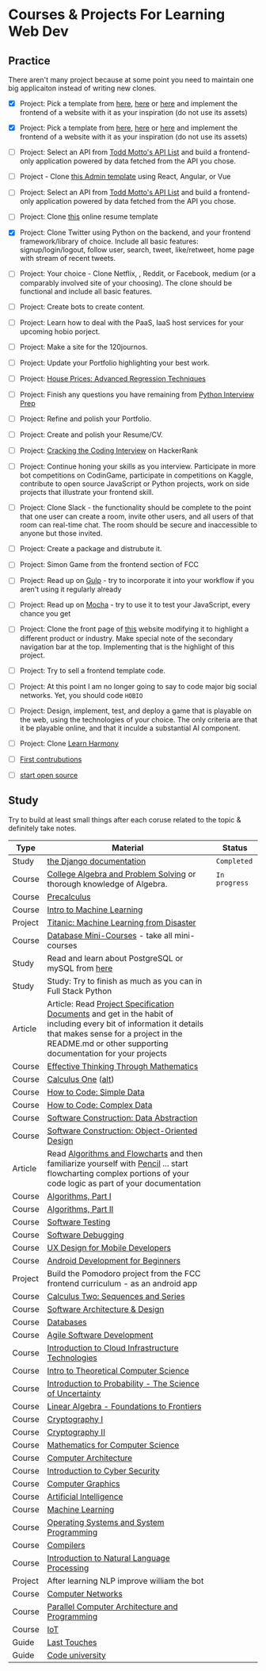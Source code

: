 # Courses & Projects For Learning Web Dev

## Practice
There aren't many project because at some point you need to maintain one big applicaiton instead of writing new clones.

- [X]  Project: Pick a template from [here](https://freebiesbug.com/psd-freebies/website-template/), [here](http://www.free-css.com/free-css-templates) or [here](http://www.os-templates.com/free-website-templates) and implement the frontend of a website with it as your inspiration (do not use its assets)
- [X]  Project: Pick a template from [here](https://freebiesbug.com/psd-freebies/website-template/), [here](http://www.free-css.com/free-css-templates) or [here](http://www.os-templates.com/free-website-templates) and implement the frontend of a website with it as your inspiration (do not use its assets)
- [ ] Project: Select an API from [Todd Motto's API List](https://github.com/toddmotto/public-apis) and build a frontend-only application powered by data fetched from the API you chose.
- [ ] Project - Clone [this Admin template](http://rubix410.sketchpixy.com/ltr/dashboard) using React, Angular, or Vue
- [ ] Project: Select an API from [Todd Motto's API List](https://github.com/toddmotto/public-apis) and build a frontend-only application powered by data fetched from the API you chose.
- [ ]  Project: Clone [this](https://creativemarket.com/ikonome/686585-Material-Resume-Blue/screenshots/#screenshot2) online resume template
- [X]  Project: Clone Twitter using Python on the backend, and your frontend framework/library of choice. Include all basic features: signup/login/logout, follow user, search, tweet, like/retweet, home page with stream of recent tweets.
- [ ] Project: Your choice - Clone Netflix, , Reddit, or Facebook, medium (or a comparably involved site of your choosing). The clone should be functional and include all basic features.
- [ ] Project: Create bots to create content.
- [ ] Project: Learn how to deal with the PaaS, IaaS host services for your upcoming hobio porject.
- [ ] Project: Make a site for the 120journos. 
- [ ]  Project: Update your Portfolio highlighting your best work.
- [ ]  Project: [House Prices: Advanced Regression Techniques](https://www.kaggle.com/c/house-prices-advanced-regression-techniques)
- [ ]  Project: Finish any questions you have remaining from  [Python Interview Prep](https://www.hackerrank.com/chingu-challenge-3)
- [ ]  Project: Refine and polish your Portfolio.
- [ ]  Project: Create and polish your Resume/CV.
- [ ]  Project: [Cracking the Coding Interview](https://www.hackerrank.com/domains/tutorials/cracking-the-coding-interview) on HackerRank
- [ ]  Project: Continue honing your skills as you interview. Participate in more bot competitions on CodinGame, participate in competitions on Kaggle, contribute to open source JavaScript or Python projects, work on side projects that illustrate your frontend skill.
- [ ]  Project: Clone Slack - the functionality should be complete to the point that one user can create a room, invite other users, and all users of that room can real-time chat. The room should be secure and inaccessible to anyone but those invited.
- [ ]  Project: Create a package and distrubute it.
- [ ]  Project:  Simon Game from the frontend section of FCC    
- [ ]  Project: Read up on [Gulp](http://gulpjs.com/) - try to incorporate it into your workflow if you aren't using it regularly already
- [ ]  Project: Read up on [Mocha](https://mochajs.org/) - try to use it to test your JavaScript, every chance you get
- [ ]  Project: Clone the front page of [this](https://urbanarmorgear.com/) website modifying it to highlight a different product or industry. Make special note of the secondary navigation bar at the top. Implementing that is the highlight of this project.    
- [ ]  Project: Try to sell a frontend template code.
- [ ]  Project: At this point I am no longer going to say to code major big social networks. Yet, you should code `HOBIO`
- [ ]  Project: Design, implement, test, and deploy a game that is playable on the web, using the technologies of your choice. The only criteria are that it be playable online, and that it inculde a substantial AI component.
- [ ]  Project: Clone [Learn Harmony](http://learnharmony.org/#/?_k=0okjs7)  
- [ ] [First contrubutions](https://github.com/Roshanjossey/first-contributions)
- [ ] [start open source](https://github.com/github/opensource.guide)


## Study
Try to build at least small things after each coruse related to the topic & definitely take notes.

| Type | Material | Status |
|------|----------|--------|
| Study | [the Django documentation](https://docs.djangoproject.com/en/1.11/)| `Completed` |
| Course | [College Algebra and Problem Solving](https://www.edx.org/course/college-algebra-problem-solving-asux-mat117x) or thorough knowledge of Algebra.| `In progress` |
| Course | [Precalculus](https://www.edx.org/course/precalculus-asux-mat170x) | | 
| Course | [Intro to Machine Learning](https://www.udacity.com/course/intro-to-machine-learning--ud120)| |
| Project | [Titanic: Machine Learning from Disaster](https://www.kaggle.com/c/titanic) | |
| Course | [Database Mini-Courses](https://lagunita.stanford.edu/courses/DB/2014/SelfPaced/about) - take all mini-courses ||
| Study | Read and learn about PostgreSQL or mySQL from [here](http://studybyyourself.com/seminar/sql/course/?lang=en)| | 
| Study | Study: Try to finish as much as you can in Full Stack Python | |
| Article | Article: Read [Project Specification Documents](http://www.pixelearth.net/pages/project-specification) and get in the habit of including every bit of information it details that makes sense for a project in the README.md or other supporting documentation for your projects | |
| Course | [Effective Thinking Through Mathematics](https://www.edx.org/course/effective-thinking-through-mathematics-utaustinx-ut-9-01x) | |
| Course | [Calculus One](https://www.coursera.org/learn/calculus1) ([alt](https://mooculus.osu.edu/)) | |
| Course | [How to Code: Simple Data](https://www.edx.org/course/how-code-simple-data-ubcx-htc1x) | |
| Course | [How to Code: Complex Data](https://www.edx.org/course/how-code-complex-data-ubcx-htc2x) | |
| Course | [Software Construction: Data Abstraction](https://www.edx.org/course/software-construction-data-abstraction-ubcx-softconst1x) | |
| Course | [Software Construction: Object-Oriented Design](https://www.edx.org/course/software-construction-object-oriented-ubcx-softconst2x) | |
| Article | Read [Algorithms and Flowcharts](http://www.academia.edu/7857144/ALGORITHMS_AND_FLOWCHARTS) and then familiarize yourself with [Pencil](http://pencil.evolus.vn/) ... start flowcharting complex portions of your code logic as part of your documentation| |
| Course | [Algorithms, Part I](https://www.coursera.org/learn/algorithms-part1) | |
| Course | [Algorithms, Part II](https://www.coursera.org/learn/algorithms-part2)| |
| Course | [Software Testing](https://www.udacity.com/course/software-testing--cs258)
| Course | [Software Debugging](https://www.udacity.com/course/software-debugging--cs259)| |
| Course | [UX Design for Mobile Developers](https://www.udacity.com/course/ux-design-for-mobile-developers--ud849)| |
| Course | [Android Development for Beginners](https://www.udacity.com/course/android-development-for-beginners--ud837)| |
| Project | Build the Pomodoro project from the FCC frontend curriculum - as an android app | |
| Course | [Calculus Two: Sequences and Series](https://www.coursera.org/learn/advanced-calculus) | |
| Course | [Software Architecture & Design](https://www.udacity.com/course/software-architecture-design--ud821)| |
| Course | [Databases](https://lagunita.stanford.edu/courses/DB/2014/SelfPaced/about)| |
| Course | [Agile Software Development](https://www.edx.org/course/agile-software-development-ethx-asd-1x) | |
| Course | [Introduction to Cloud Infrastructure Technologies](https://www.edx.org/course/introduction-cloud-infrastructure-linuxfoundationx-lfs151-x)| |
| Course | [Intro to Theoretical Computer Science](https://www.udacity.com/course/intro-to-theoretical-computer-science--cs313)| |
| Course | [Introduction to Probability - The Science of Uncertainty](https://www.edx.org/course/introduction-probability-science-mitx-6-041x-0) | |
| Course | [Linear Algebra - Foundations to Frontiers](https://www.edx.org/course/linear-algebra-foundations-frontiers-utaustinx-ut-5-04x#!) | | 
| Course | [Cryptography I](https://www.coursera.org/course/crypto) | |
| Course | [Cryptography II](https://www.coursera.org/course/crypto2)| |
| Course | [Mathematics for Computer Science](https://ocw.mit.edu/courses/electrical-engineering-and-computer-science/6-042j-mathematics-for-computer-science-spring-2015/index.htm) |  |
| Course | [Computer Architecture](https://www.coursera.org/course/comparch)| |
| Course | [Introduction to Cyber Security](https://www.futurelearn.com/courses/introduction-to-cyber-security) | |
| Course | [Computer Graphics](https://www.edx.org/course/computer-graphics-uc-san-diegox-cse167x) | |
| Course | [Artificial Intelligence](https://www.edx.org/course/artificial-intelligence-uc-berkeleyx-cs188-1x#!)| |
| Course | [Machine Learning](https://www.coursera.org/learn/machine-learning) | |
| Course | [Operating Systems and System Programming](http://theopenacademy.com/content/operating-systems-and-system-programming)|
| Course | [Compilers](https://lagunita.stanford.edu/courses/Engineering/Compilers/Fall2014/about)| |
| Course | [Introduction to Natural Language Processing](https://www.coursera.org/learn/natural-language-processing)| |
| Project | After learning NLP improve william the bot | |
| Course |[Computer Networks](https://lagunita.stanford.edu/courses/Engineering/Networking-SP/SelfPaced/about) | |
| Course | [Parallel Computer Architecture and Programming](http://15418.courses.cs.cmu.edu/spring2016/home) | |
| Course | [IoT](https://www.coursera.org/specializations/internet-of-things) | | 
| Guide | [Last Touches](https://teachyourselfcs.com/) | |
| Guide | [Code university](https://github.com/jwasham/coding-interview-university)| |



